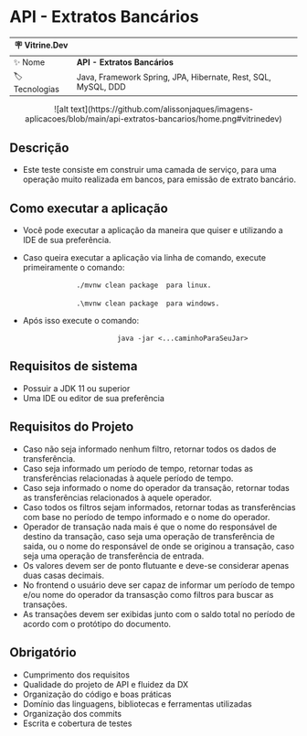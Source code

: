 # API - Extratos Bancários
  
| :placard: Vitrine.Dev |     |
| -------------  | --- |
| :sparkles: Nome        | **API - Extratos Bancários**
| :label: Tecnologias | Java, Framework Spring, JPA, Hibernate, Rest, SQL, MySQL, DDD

<p align="center">
<!-- Inserir imagem com a #vitrinedev ao final do link -->
![alt text](https://github.com/alissonjaques/imagens-aplicacoes/blob/main/api-extratos-bancarios/home.png#vitrinedev)
</p>

## Descrição 

- Este teste consiste em construir uma camada de serviço, para uma operação muito realizada em bancos, para emissão de extrato bancário.


## Como executar a aplicação 

- Você pode executar a aplicação da maneira que quiser e utilizando a IDE de sua preferência. 
- Caso queira executar a aplicação via linha de comando, execute primeiramente o comando:

                   ./mvnw clean package  para linux.

                   .\mvnw clean package  para windows.
- Após isso execute o comando: 

                             java -jar <...caminhoParaSeuJar>

## Requisitos de sistema

- Possuir a JDK 11 ou superior
- Uma IDE ou editor de sua preferência

## Requisitos do Projeto

- Caso não seja informado nenhum filtro, retornar  todos os dados de transferência.
- Caso seja informado um período de tempo, retornar todas as transferências relacionadas à aquele período de tempo.
- Caso seja informado o nome do operador da transação, retornar todas as transferências relacionados à aquele operador.
- Caso todos os filtros sejam informados, retornar todas as transferências com base no período de tempo informado e o nome do operador.
- Operador de transação nada mais é que o nome do responsável de destino da transação, caso seja uma operação de transferência de saida, ou o nome do responsável de onde se originou a transação, caso seja uma operação de transferência de entrada.
- Os valores devem ser de ponto flutuante e deve-se considerar apenas duas casas decimais.
- No frontend o usuário deve ser capaz de informar um período de tempo e/ou nome do operador da transasção como filtros para buscar as transações.
- As transações devem ser exibidas junto com o saldo total no período de acordo com o protótipo do documento.

## Obrigatório
- Cumprimento dos requisitos
- Qualidade do projeto de API e fluidez da DX
- Organização do código e boas práticas
- Domínio das linguagens, bibliotecas e ferramentas utilizadas
- Organização dos commits
- Escrita e cobertura de testes
